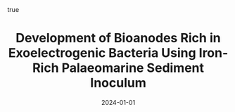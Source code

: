---
id: ait-ittoDevelopmentBioanodesRich2024
title: Development of Bioanodes Rich in Exoelectrogenic Bacteria Using Iron-Rich Palaeomarine
  Sediment Inoculum
date: '2024-01-01'
authors:
- Ait-Itto, Fatima-Zahra and Behan, James A. and Martinez, Mathieu and Barrière, Frédéric
doi: 10.1016/j.bioelechem.2023.108618
publication: 'In: *Bioelectrochemistry* 156'
publication_types:
- '1'
selected: false
tags: []
projects: []
math: true

---